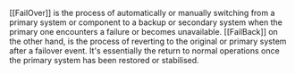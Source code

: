 [[FailOver]] is the process of automatically or manually switching from a primary system or component to a backup or secondary system when the primary one encounters a failure or becomes unavailable.
[[FailBack]]  on the other hand, is the process of reverting to the original or primary system after a failover event. It's essentially the return to normal operations once the primary system has been restored or stabilised.
